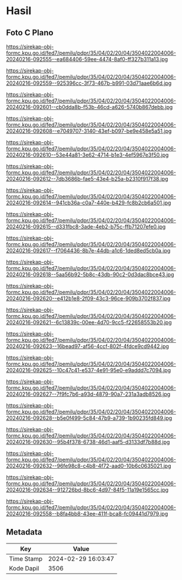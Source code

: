 # Hasil

## Foto C Plano

https://sirekap-obj-formc.kpu.go.id/fed7/pemilu/pdpr/35/04/02/20/04/3504022004006-20240216-092555--ea684406-59ee-4474-8af0-ff327b311a13.jpg

https://sirekap-obj-formc.kpu.go.id/fed7/pemilu/pdpr/35/04/02/20/04/3504022004006-20240216-092559--925396cc-3f73-467b-b991-03d71aae6b6d.jpg

https://sirekap-obj-formc.kpu.go.id/fed7/pemilu/pdpr/35/04/02/20/04/3504022004006-20240216-092601--cb0dda8b-f53b-46cd-a626-5740b867debb.jpg

https://sirekap-obj-formc.kpu.go.id/fed7/pemilu/pdpr/35/04/02/20/04/3504022004006-20240216-092608--e7049707-3140-43ef-b097-be9e458e5a51.jpg

https://sirekap-obj-formc.kpu.go.id/fed7/pemilu/pdpr/35/04/02/20/04/3504022004006-20240216-092610--53e44a81-3e62-4714-b1e3-4ef5967e3f50.jpg

https://sirekap-obj-formc.kpu.go.id/fed7/pemilu/pdpr/35/04/02/20/04/3504022004006-20240216-092612--7db3686b-fae5-43e4-b25a-b2310f917f38.jpg

https://sirekap-obj-formc.kpu.go.id/fed7/pemilu/pdpr/35/04/02/20/04/3504022004006-20240216-092614--941cb36a-c0a7-440e-b429-fc8b2cb6a501.jpg

https://sirekap-obj-formc.kpu.go.id/fed7/pemilu/pdpr/35/04/02/20/04/3504022004006-20240216-092615--d331fbc8-3ade-4eb2-b75c-ffb71207efe0.jpg

https://sirekap-obj-formc.kpu.go.id/fed7/pemilu/pdpr/35/04/02/20/04/3504022004006-20240216-092617--f7064436-8b7e-44db-a1c6-1ded8ed5cb0a.jpg

https://sirekap-obj-formc.kpu.go.id/fed7/pemilu/pdpr/35/04/02/20/04/3504022004006-20240216-092618--5aa56b92-5b8c-43db-90c2-0d3dac8bce43.jpg

https://sirekap-obj-formc.kpu.go.id/fed7/pemilu/pdpr/35/04/02/20/04/3504022004006-20240216-092620--e412b1e8-2f09-43c3-96ce-909b3702f837.jpg

https://sirekap-obj-formc.kpu.go.id/fed7/pemilu/pdpr/35/04/02/20/04/3504022004006-20240216-092621--6c13839c-00ee-4d70-9cc5-f22658553b20.jpg

https://sirekap-obj-formc.kpu.go.id/fed7/pemilu/pdpr/35/04/02/20/04/3504022004006-20240216-092623--16bead97-af56-4ccf-802f-4fdce9cd9442.jpg

https://sirekap-obj-formc.kpu.go.id/fed7/pemilu/pdpr/35/04/02/20/04/3504022004006-20240216-092625--10c47c41-e537-4e91-95e0-e9addd7c7094.jpg

https://sirekap-obj-formc.kpu.go.id/fed7/pemilu/pdpr/35/04/02/20/04/3504022004006-20240216-092627--7f9fc7b6-a93d-4879-90a7-231a3adb8526.jpg

https://sirekap-obj-formc.kpu.go.id/fed7/pemilu/pdpr/35/04/02/20/04/3504022004006-20240216-092628--b5e0f499-5c84-47b9-a739-1b90235fd849.jpg

https://sirekap-obj-formc.kpu.go.id/fed7/pemilu/pdpr/35/04/02/20/04/3504022004006-20240216-092630--95b4f378-6738-46d1-aaf5-d3133df7b88d.jpg

https://sirekap-obj-formc.kpu.go.id/fed7/pemilu/pdpr/35/04/02/20/04/3504022004006-20240216-092632--96fe98c8-c4b8-4f72-aad0-10b6c0635021.jpg

https://sirekap-obj-formc.kpu.go.id/fed7/pemilu/pdpr/35/04/02/20/04/3504022004006-20240216-092634--912726bd-8bc6-4d97-84f5-11a19e1565cc.jpg

https://sirekap-obj-formc.kpu.go.id/fed7/pemilu/pdpr/35/04/02/20/04/3504022004006-20240216-092558--b8fa4bb8-43ee-411f-bca8-fc09441d7979.jpg


## Metadata

| Key        | Value               |
| ---------- | ------------------- |
| Time Stamp | 2024-02-29 16:03:47 |
| Kode Dapil | 3506                |



